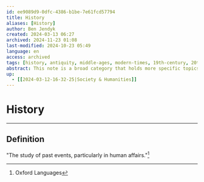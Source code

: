 ```yaml
---
id: ee9089d9-0dfc-4386-b1be-7e61fcd57794
title: History
aliases: [History]
author: Ben Jendyk
created: 2024-03-13 06:27
archived: 2024-11-23 01:08
last-modified: 2024-10-23 05:49
language: en
access: archived
tags: [history, antiquity, middle-ages, modern-times, 19th-century, 20th-century, access/archived]
abstract: This note is a broad category that holds more specific topics on history, the study of past events, particularly in human affairs.
up:
  - [[2024-03-12-16-32-25|Society & Humanities]]
---
```


# History

--- 

## Definition

"The study of past events, particularly in human affairs."[^1]

[^1]: Oxford Languages
